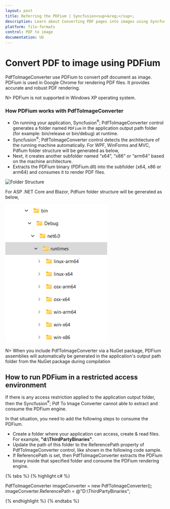 ```yaml
---
layout: post
title: Referring the PDFium | Syncfusion<sup>&reg;</sup>;
description: Learn about Converting PDF pages into images using Syncfusion<sup>&reg;</sup>; PdfToImageConverter with the help of PDFium.
platform: file-formats
control: PDF to image
documentation: UG
---
```


# Convert PDF to image using PDFium

PdfToImageConverter use PDFium to convert pdf document as image. PDFium is used in Google Chrome for rendering PDF files. It provides accurate and robust PDF rendering. 

N> PDFium is not supported in Windows XP operating system.

### How PDFium works with PdfToImageConverter

* On running your application, Syncfusion<sup>&reg;</sup>; PdfToImageConverter control generates a folder named `PDFium` in the application output path folder (for example: bin/release or bin/debug) at runtime. 
* Syncfusion<sup>&reg;</sup>; PdfToImageConverter control detects the architecture of the running machine automatically.
For WPF, WinForms and MVC, Pdfium folder structure will be generated as below,
* Next, it creates another subfolder named “x64”, “x86” or “arm64” based on the machine architecture.
* Extracts the PDFium binary (PDFium.dll) into the subfolder (x64, x86 or arm64) and consumes it to render PDF files.

![Folder Structure](PDFium_images/folder-structure.png)

For ASP .NET Core and Blazor, Pdfium folder structure will be generated as below,

![Folder Structure](PDFium_images/folder-structure-cross-platform.png)

N> When you include PdfToImageConverter via a NuGet package, PDFium assemblies will automatically be generated in the application's output path folder from the NuGet package during compilation

## How to run PDFium in a restricted access environment

If there is any access restriction applied to the application output folder, then the Syncfusion<sup>&reg;</sup>; Pdf To Image Converter cannot able to extract and consume the PDFium engine.

In that situation, you need to add the following steps to consume the PDFium.

* Create a folder where your application can access, create & read files. For example, <b>"d:\ThirdPartyBinaries\"</b>.
* Update the path of this folder to the ReferencePath property of PdfToImageConverter control, like shown in the following code sample.
* If ReferencePath is set, then PdfToImageConverter extracts the PDFium binary inside that specified folder and consume the PDFium rendering engine.

{% tabs %}
{% highlight c# %}

PdfToImageConverter imageConverter = new PdfToImageConverter();
imageConverter.ReferencePath = @"D:\ThirdPartyBinaries\";

{% endhighlight %}
{% endtabs %}